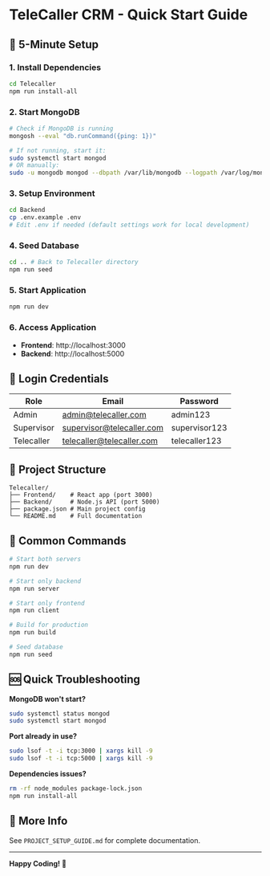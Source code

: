 # TeleCaller CRM - Quick Start Guide

## 🚀 5-Minute Setup

### 1. Install Dependencies
```bash
cd Telecaller
npm run install-all
```

### 2. Start MongoDB
```bash
# Check if MongoDB is running
mongosh --eval "db.runCommand({ping: 1})"

# If not running, start it:
sudo systemctl start mongod
# OR manually:
sudo -u mongodb mongod --dbpath /var/lib/mongodb --logpath /var/log/mongodb/mongod.log --fork
```

### 3. Setup Environment
```bash
cd Backend
cp .env.example .env
# Edit .env if needed (default settings work for local development)
```

### 4. Seed Database
```bash
cd .. # Back to Telecaller directory
npm run seed
```

### 5. Start Application
```bash
npm run dev
```

### 6. Access Application
- **Frontend**: http://localhost:3000
- **Backend**: http://localhost:5000

## 👥 Login Credentials

| Role | Email | Password |
|------|-------|----------|
| Admin | admin@telecaller.com | admin123 |
| Supervisor | supervisor@telecaller.com | supervisor123 |
| Telecaller | telecaller@telecaller.com | telecaller123 |

## 📁 Project Structure
```
Telecaller/
├── Frontend/    # React app (port 3000)
├── Backend/     # Node.js API (port 5000)
├── package.json # Main project config
└── README.md    # Full documentation
```

## 🔧 Common Commands

```bash
# Start both servers
npm run dev

# Start only backend
npm run server

# Start only frontend  
npm run client

# Build for production
npm run build

# Seed database
npm run seed
```

## 🆘 Quick Troubleshooting

**MongoDB won't start?**
```bash
sudo systemctl status mongod
sudo systemctl start mongod
```

**Port already in use?**
```bash
sudo lsof -t -i tcp:3000 | xargs kill -9
sudo lsof -t -i tcp:5000 | xargs kill -9
```

**Dependencies issues?**
```bash
rm -rf node_modules package-lock.json
npm run install-all
```

## 📖 More Info
See `PROJECT_SETUP_GUIDE.md` for complete documentation.

---
**Happy Coding! 🎉**